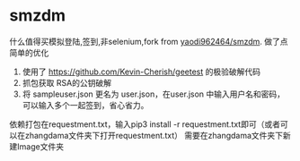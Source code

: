 # smzdm
什么值得买模拟登陆,签到,非selenium,fork from [yaodi962464/smzdm](https://github.com/yaodi962464/smzdm/tree/master/zhangdama). 做了点简单的优化

1) 使用了 https://github.com/Kevin-Cherish/geetest 的极验破解代码  
2) 抓包获取 RSA的公钥破解  
3) 将 sampleuser.json 更名为 user.json，在user.json 中输入用户名和密码，可以输入多个一起签到，省心省力。  

依赖打包在requestment.txt，输入pip3 install -r requestment.txt即可（或者可以在zhangdama文件夹下打开requestment.txt）
需要在zhangdama文件夹下新建Image文件夹